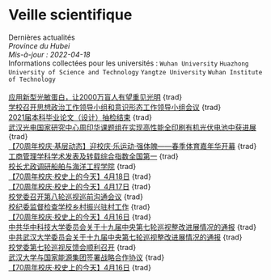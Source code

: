 # Veille scientifique  
Dernières actualités  
_Province du Hubei_<br/>
_Mis-à-jour : 2022-04-18_  
Informations collectées pour les universités : `Wuhan University` `Huazhong University of Science and Technology` `Yangtze University` `Wuhan Institute of Technology`<br/>  
[应用新型光敏蛋白，让2000万盲人有望重见光明](http://news.whu.edu.cn/info/1015/66961.htm)  {trad}  
[学校召开思想政治工作领导小组和意识形态工作领导小组会议](http://news.yangtzeu.edu.cn/info/1003/30514.htm)  {trad}  
[2021届本科毕业论文（设计）抽检结束](http://news.hust.edu.cn/info/1003/44371.htm)  {trad}  
[武汉光电国家研究中心周印华课题组在实现高性能全印刷有机光伏电池中获进展](http://news.hust.edu.cn/info/1003/44372.htm)  {trad}  
[【70周年校庆·基层动态】迎校庆·乐运动·强体魄——春季体育嘉年华开幕](http://news.hust.edu.cn/info/1003/44375.htm)  {trad}  
[工商管理学科学术发表及转载综合指数全国第一](http://news.whu.edu.cn/info/1015/66956.htm)  {trad}  
[校长尤政调研船舶与海洋工程学院](http://news.hust.edu.cn/info/1002/44374.htm)  {trad}  
[【70周年校庆·校史上的今天】4月18日](http://news.hust.edu.cn/info/1002/44370.htm)  {trad}  
[【70周年校庆·校史上的今天】4月17日](http://news.hust.edu.cn/info/1002/44369.htm)  {trad}  
[校党委召开第八轮巡视巡前沟通会议](http://news.whu.edu.cn/info/1002/66955.htm)  {trad}  
[校纪委监督检查学校乡村振兴驻村工作](http://news.yangtzeu.edu.cn/info/1003/30510.htm)  {trad}  
[【70周年校庆·校史上的今天】4月16日](http://news.hust.edu.cn/info/1002/44366.htm)  {trad}  
[中共华中科技大学委员会关于十九届中央第七轮巡视整改进展情况的通报](http://news.hust.edu.cn/info/1002/44368.htm)  {trad}  
[中共武汉大学委员会关于十九届中央第七轮巡视整改进展情况的通报](http://news.whu.edu.cn/info/1002/66954.htm)  {trad}  
[校党委第七轮巡视反馈会顺利召开](http://news.whu.edu.cn/info/1002/66952.htm)  {trad}  
[武汉大学与国家能源集团签署战略合作协议](http://news.whu.edu.cn/info/1002/66953.htm)  {trad}  
[【70周年校庆·校史上的今天】4月16日](info/1002/44366.htm)  {trad}  
